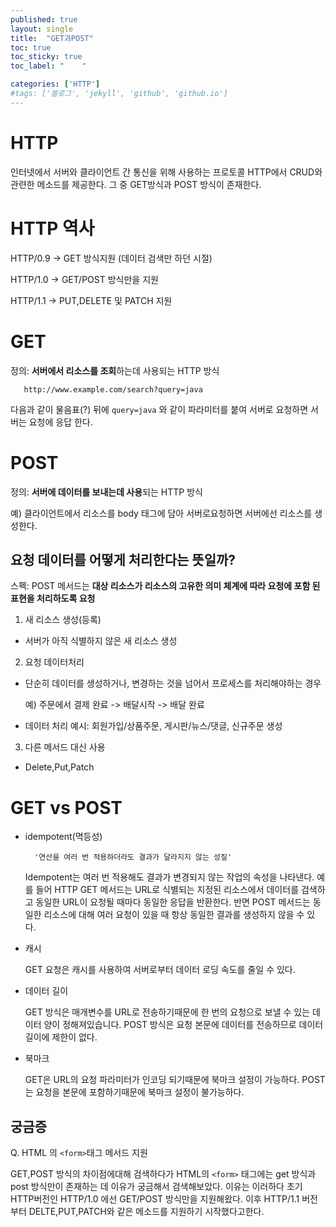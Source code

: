 ```yaml
---
published: true
layout: single
title:  "GET과POST"
toc: true
toc_sticky: true
toc_label: "    "

categories: ['HTTP']
#tags: ['블로그', 'jekyll', 'github', 'github.io']
---
```


# HTTP 
인터넷에서 서버와 클라이언트 간 통신을 위해 사용하는 프로토콜 
HTTP에서 CRUD와 관련한 메소드를 제공한다. 그 중 GET방식과 POST 방식이 존재한다.

# HTTP 역사
HTTP/0.9 -> GET 방식지원 (데이터 검색만 하던 시절)

HTTP/1.0 -> GET/POST 방식만을 지원

HTTP/1.1 -> PUT,DELETE 및 PATCH 지원


# GET

정의:  <b>서버에서 리소스를 조회</b>하는데 사용되는 HTTP 방식

       http://www.example.com/search?query=java
다음과 같이 물음표(?) 뒤에 `query=java` 와 같이 파라미터를 붙여 서버로 요청하면 서버는 요청에 응답 한다.


# POST
정의: <b>서버에 데이터를 보내는데 사용</b>되는 HTTP 방식

예) 클라이언트에서 리소스를 body 태그에 담아 서버로요청하면 서버에선 리소스를 생성한다.
## 요청 데이터를 어떻게 처리한다는 뜻일까?
스펙: POST 메서드는 <b>대상 리소스가 리소스의 고유한 의미 체계에 따라 요청에 포함 된 표현을 처리하도록 요청</b>

1. 새 리소스 생성(등록)
- 서버가 아직 식별하지 않은 새 리소스 생성

2. 요청 데이터처리
- 단순히 데이터를 생성하거나, 변경하는 것을 넘어서 프로세스를 처리해야하는 경우       

    예) 주문에서 결제 완료 -> 배달시작 -> 배달 완료
- 데이터 처리 예시: 회원가입/상품주문, 게시판/뉴스/댓글, 신규주문 생성 

3. 다른 메서드 대신 사용
- Delete,Put,Patch




# GET vs POST 
- idempotent(멱등성)

        '연산을 여러 번 적용하더라도 결과가 달라지지 않는 성질' 

    Idempotent는 여러 번 적용해도 결과가 변경되지 않는 작업의 속성을 나타낸다. 예를 들어 HTTP GET 메서드는 URL로 식별되는 지정된 리소스에서 데이터를 검색하고 동일한 URL이 요청될 때마다 동일한 응답을 반환한다. 반면 POST 메서드는 동일한 리소스에 대해 여러 요청이 있을 때 항상 동일한 결과를 생성하지 않을 수 있다.

- 캐시<p>
    GET 요청은 캐시를 사용하여 서버로부터 데이터 로딩 속도를 줄일 수 있다.
- 데이터 길이<p>
    GET 방식은 매개변수를 URL로 전송하기때문에 한 번의 요청으로 보낼 수 있는 데이터 양이 정해져있습니다. POST 방식은 요청 본문에 데이터를 전송하므로 데이터 길이에 제한이 없다.
- 북마크 <p>
    GET은 URL의 요청 파라미터가 인코딩 되기때문에 북마크 설정이 가능하다.
    POST는 요청을 본문에 포함하기때문에 북마크 설정이 불가능하다.

## 궁금증
Q. HTML 의 `<form>`태그 메서드 지원

GET,POST 방식의 차이점에대해 검색하다가 HTML의 `<form>` 태그에는 get 방식과 post 방식만이 존재하는 데 이유가 궁금해서 검색해보았다.
이유는 이러하다 초기 HTTP버전인 HTTP/1.0 에선 GET/POST 방식만을 지원해왔다. 이후 HTTP/1.1 버전부터 DELTE,PUT,PATCH와 같은 메소드를 지원하기 시작했다고한다.





